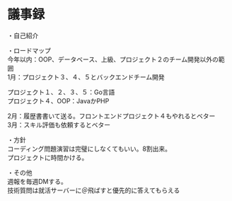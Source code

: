 # 議事録
・自己紹介</br>

・ロードマップ</br>
今年以内：OOP、データベース、上級、プロジェクト２のチーム開発以外の範囲</br>
1月：プロジェクト３、４、５とバックエンドチーム開発</br>

プロジェクト１、２、３、５：Go言語</br>
プロジェクト４、OOP：JavaかPHP</br>

2月：履歴書書いて送る。フロントエンドプロジェクト４もやれるとベター</br>
3月：スキル評価も依頼するとベター</br>

・方針</br>
コーディング問題演習は完璧にしなくてもいい。8割出来。</br>
プロジェクトに時間かける。</br>

・その他</br>
週報を毎週DMする。</br>
技術質問は就活サーバーに＠飛ばすと優先的に答えてもらえる</br>